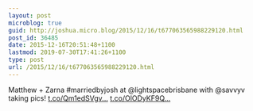 ```yaml
---
layout: post
microblog: true
guid: http://joshua.micro.blog/2015/12/16/t677063565988229120.html
post_id: 36485
date: 2015-12-16T20:51:48+1100
lastmod: 2019-07-30T17:41:26+1100
type: post
url: /2015/12/16/t677063565988229120.html
---
```

Matthew + Zarna #marriedbyjosh at @lightspacebrisbane with @savvyv taking pics! [t.co/Qm1edSVgv...](https://t.co/Qm1edSVgvw) [t.co/OlODyKF9Q...](https://t.co/OlODyKF9QE)
